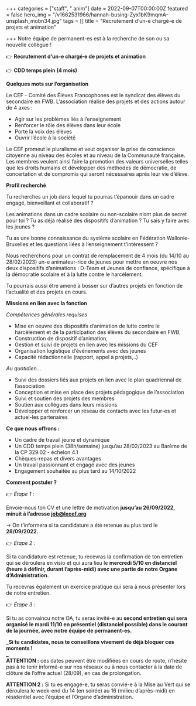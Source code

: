 +++
categories = ["staff", " anim"]
date = 2022-09-07T00:00:00Z
featured = false
hero_img = "/v1662531966/hannah-busing-Zyx1bK9mqmA-unsplash_mobn34.jpg"
tags = []
title = "Recrutement d‘un-e chargé-e de projets et animation"

+++
Notre équipe de permanent-es est à la recherche de son ou sa nouvelle collègue !

👉 **Recrutement d‘un-e chargé·e de projets et animation**

👉 **CDD temps plein (4 mois)**

**Quelques mots sur l’organisation**

Le CEF - Comité des Élèves Francophones est le syndicat des élèves du secondaire en FWB. L’association réalise des projets et des actions autour de 4 axes :

* Agir sur les problèmes liés à l’enseignement
* Renforcer le rôle des élèves dans leur école
* Porte la voix des élèves
* Ouvrir l’école à la société

Le CEF promeut le pluralisme et veut organiser la prise de conscience citoyenne au niveau des écoles et au niveau de la Communauté française. Les membres veulent ainsi faire la promotion des valeurs universelles telles que les droits humains et développer des méthodes de démocratie, de concertation et de compromis qui seront nécessaires après leur vie d’élève.

**Profil recherché**

Tu recherches un job dans lequel tu pourras t’épanouir dans un cadre engagé, bienveillant et collaboratif ?

Les animations dans un cadre scolaire ou non-scolaire n’ont plus de secret pour toi ? Tu as déjà réalisé des dispositifs d’animation ? Tu sais y faire avec les jeunes ?  
  
Tu as une bonne connaissance du système scolaire en Fédération Wallonie-Bruxelles et les questions liées à l’enseignement t’intéressent ?

Nous recherchons pour un contrat de remplacement de 4 mois (du 14/10 au 28/02/2023) un-e animateur-rice de jeunes pour mettre en oeuvre nos deux dispositifs d’animations : D-Team et Jeunes de confiance, spécifique à la démocratie scolaire et à la lutte contre le harcèlement.

Tu pourrais aussi être amené à bosser sur d’autres projets en fonction de l’actualité et des projets en cours.

**Missions en lien avec la fonction**

_Compétences générales requises_

* Mise en oeuvre des dispositifs d’animation de lutte contre le harcèlement et de la participation des élèves du secondaire en FWB,
* Construction de dispositif d’animation,
* Gestion et suivi de projets en lien avec les missions du CEF
* Organisation logistique d’événements avec des jeunes
* Capacité rédactionnelle (rapport, appel à projets,..)

_Au quotidien…_

* Suivi des dossiers liés aux projets en lien avec le plan quadriennal de l’association
* Conception et mise en place des projets pédagogique de l’association
* Suivi et soutien des projets des membres
* Soutien aux collègues dans leurs missions
* Développer et renforcer un réseau de contacts avec les futur-es et actuel-les partenaires

**Ce que nous offrons :**

* Un cadre de travail jeune et dynamique
* Un CDD temps plein (38h/semaine) jusqu’au 28/02/2023 au Barème de la CP 329.02 - échelon 4.1
* Chèques-repas et divers avantages
* Un travail passionnant et engagé avec des jeunes
* Engagement souhaitée au plus tard au 14/10/2022

**Comment postuler ?**

👉 _Étape 1 :_

Envoie-nous ton CV et une lettre de motivation **jusqu’au 26/09/2022, minuit à l’adresse job@lecef.org**

→ On t’informera si ta candidature a été retenue au plus tard le **28/09/2022.**

👉 _Étape 2 :_

Si ta candidature est retenue, tu recevras la confirmation de ton entretien qui se déroulera en visio et qui aura lieu le **mercredi 5/10 en distanciel (heure à définir, durant l’après-midi) avec une partie de notre Organe d’Administration**. 

  
Tu recevras également un exercice pratique qui sera à nous présenter lors de notre entretien.

👉 _Étape 3 :_

Si tu as convaincu notre OA, tu seras invité-e au **second entretien qui sera organisé le mardi 11/10 en présentiel (distanciel possible) dans le courant de la journée, avec notre équipe de permanent-es.**

**_Si tu candidates, nous te conseillons vivement de déjà bloquer ces moments !  
_**  
**ATTENTION :** ces dates peuvent être modifiées en cours de route, n’hésite pas à te tenir informé-e sur nos réseaux ou à nous contacter à la date de clôture de l’offre actuel (28/09), en cas de prolongation.

**ATTENTION 2 :** Si tu es engagé-e, tu seras convié-e à la Mise au Vert qui se déroulera le week-end du 14 (en soirée) au 16 (milieu d’après-midi) en résidentiel avec l’équipe et l’Organe d’administration.